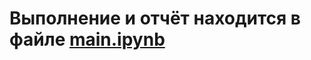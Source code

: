 # Выполнение и отчёт находится в файле [main.ipynb](https://github.com/fuquyoma/prog6/blob/main/ЛР№%202/main.ipynb)

